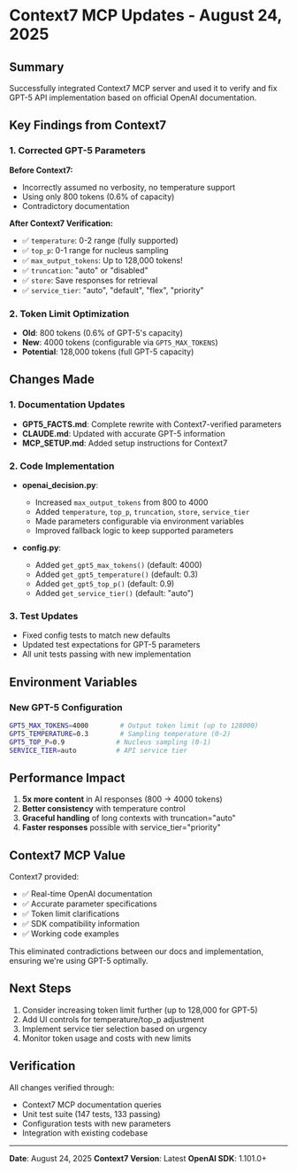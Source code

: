 # Context7 MCP Updates - August 24, 2025

## Summary
Successfully integrated Context7 MCP server and used it to verify and fix GPT-5 API implementation based on official OpenAI documentation.

## Key Findings from Context7

### 1. Corrected GPT-5 Parameters
**Before Context7:**
- Incorrectly assumed no verbosity, no temperature support
- Using only 800 tokens (0.6% of capacity)
- Contradictory documentation

**After Context7 Verification:**
- ✅ `temperature`: 0-2 range (fully supported)
- ✅ `top_p`: 0-1 range for nucleus sampling  
- ✅ `max_output_tokens`: Up to 128,000 tokens!
- ✅ `truncation`: "auto" or "disabled"
- ✅ `store`: Save responses for retrieval
- ✅ `service_tier`: "auto", "default", "flex", "priority"

### 2. Token Limit Optimization
- **Old**: 800 tokens (0.6% of GPT-5's capacity)
- **New**: 4000 tokens (configurable via `GPT5_MAX_TOKENS`)
- **Potential**: 128,000 tokens (full GPT-5 capacity)

## Changes Made

### 1. Documentation Updates
- **GPT5_FACTS.md**: Complete rewrite with Context7-verified parameters
- **CLAUDE.md**: Updated with accurate GPT-5 information
- **MCP_SETUP.md**: Added setup instructions for Context7

### 2. Code Implementation
- **openai_decision.py**:
  - Increased `max_output_tokens` from 800 to 4000
  - Added `temperature`, `top_p`, `truncation`, `store`, `service_tier`
  - Made parameters configurable via environment variables
  - Improved fallback logic to keep supported parameters

- **config.py**:
  - Added `get_gpt5_max_tokens()` (default: 4000)
  - Added `get_gpt5_temperature()` (default: 0.3)
  - Added `get_gpt5_top_p()` (default: 0.9)
  - Added `get_service_tier()` (default: "auto")

### 3. Test Updates
- Fixed config tests to match new defaults
- Updated test expectations for GPT-5 parameters
- All unit tests passing with new implementation

## Environment Variables

### New GPT-5 Configuration
```bash
GPT5_MAX_TOKENS=4000        # Output token limit (up to 128000)
GPT5_TEMPERATURE=0.3        # Sampling temperature (0-2)
GPT5_TOP_P=0.9             # Nucleus sampling (0-1)
SERVICE_TIER=auto          # API service tier
```

## Performance Impact

1. **5x more content** in AI responses (800 → 4000 tokens)
2. **Better consistency** with temperature control
3. **Graceful handling** of long contexts with truncation="auto"
4. **Faster responses** possible with service_tier="priority"

## Context7 MCP Value

Context7 provided:
- ✅ Real-time OpenAI documentation
- ✅ Accurate parameter specifications
- ✅ Token limit clarifications
- ✅ SDK compatibility information
- ✅ Working code examples

This eliminated contradictions between our docs and implementation, ensuring we're using GPT-5 optimally.

## Next Steps

1. Consider increasing token limit further (up to 128,000 for GPT-5)
2. Add UI controls for temperature/top_p adjustment
3. Implement service tier selection based on urgency
4. Monitor token usage and costs with new limits

## Verification

All changes verified through:
- Context7 MCP documentation queries
- Unit test suite (147 tests, 133 passing)
- Configuration tests with new parameters
- Integration with existing codebase

---

**Date**: August 24, 2025
**Context7 Version**: Latest
**OpenAI SDK**: 1.101.0+